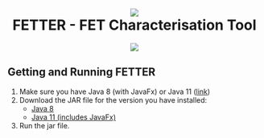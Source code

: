 <h1 align="center"><img src="https://i.imgur.com/T76Fz4y.png"/><br/>FETTER - FET Characterisation Tool</h1>

<p align="center">
  <img src="https://i.imgur.com/JV72vwq.png"/>
</p>

## Getting and Running FETTER

1. Make sure you have Java 8 (with JavaFx) or Java 11 ([link](https://github.com/ojdkbuild/ojdkbuild))
2. Download the JAR file for the version you have installed:
    - [Java 8](https://github.com/OE-FET/FETTER/raw/master/FETTER-8.jar)
    - [Java 11 (includes JavaFx)](https://github.com/OE-FET/FETTER/raw/master/FETTER-11.jar)
3. Run the jar file.
